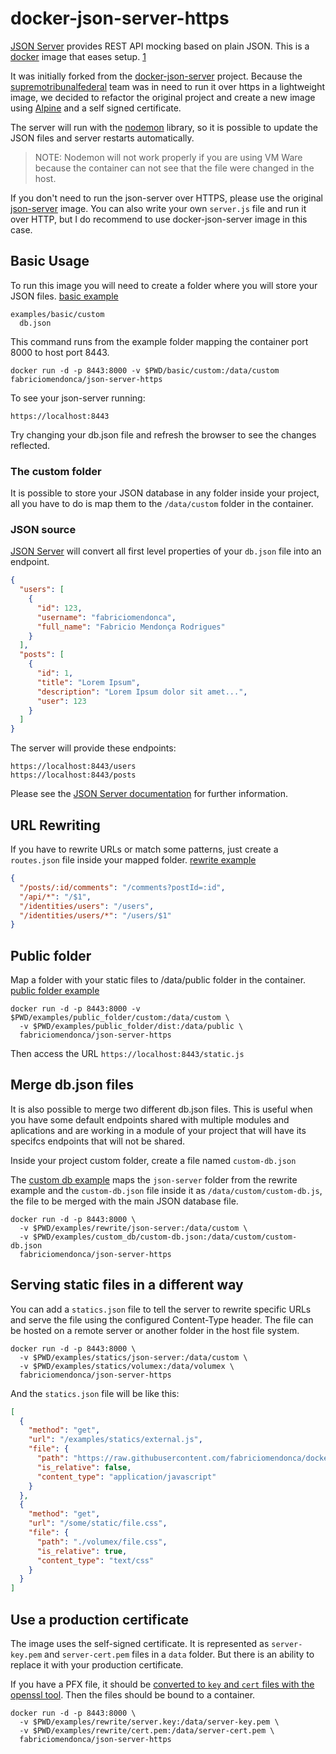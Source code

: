 # docker-json-server-https

[JSON Server](https://github.com/typicode/json-server) provides REST API mocking based on plain JSON.
This is a [docker](https://www.docker.io) image that eases setup. [1](https://github.com/clue/docker-json-server)

It was initially forked from the [docker-json-server](https://github.com/clue/docker-json-server) project. Because the [supremotribunalfederal](https://github.com/supremotribunalfederal) team was in need to run it over https in a lightweight image, we decided to refactor the original project and create a new image using [Alpine](https://alpinelinux.org/) and a self signed certificate.

The server will run with the [nodemon](https://nodemon.io/) library, so it is possible to update the JSON files and server restarts automatically.

> NOTE: Nodemon will not work properly if you are using VM Ware because the container can not see that the file were changed in the host.

If you don't need to run the json-server over HTTPS, please use the original [json-server](https://hub.docker.com/r/clue/json-server/) image. You can also write your own `server.js` file and run it over HTTP, but I do recommend to use docker-json-server image in this case.

## Basic Usage

To run this image you will need to create a folder where you will store your JSON files. [basic example](https://github.com/fabriciomendonca/docker-json-server-https/tree/master/examples/basic)

```
examples/basic/custom
  db.json
```

This command runs from the example folder mapping the container port 8000 to host port 8443.

```
docker run -d -p 8443:8000 -v $PWD/basic/custom:/data/custom fabriciomendonca/json-server-https
```

To see your json-server running:

```
https://localhost:8443
```

Try changing your db.json file and refresh the browser to see the changes reflected.

### The custom folder

It is possible to store your JSON database in any folder inside your project, all you have to do is map them to the `/data/custom` folder in the container.

### JSON source

[JSON Server](https://github.com/typicode/json-server) will convert all first level properties of your `db.json` file into an endpoint.

```json
{
  "users": [
    {
      "id": 123,
      "username": "fabriciomendonca",
      "full_name": "Fabricio Mendonça Rodrigues"
    }
  ],
  "posts": [
    {
      "id": 1,
      "title": "Lorem Ipsum",
      "description": "Lorem Ipsum dolor sit amet...",
      "user": 123
    }
  ]
}
```

The server will provide these endpoints:

```
https://localhost:8443/users
https://localhost:8443/posts
```

Please see the [JSON Server documentation](https://github.com/typicode/json-server) for further information.

## URL Rewriting

If you have to rewrite URLs or match some patterns, just create a `routes.json` file inside your mapped folder. [rewrite example](https://github.com/fabriciomendonca/docker-json-server-https/tree/master/examples/rewrite)

```json
{
  "/posts/:id/comments": "/comments?postId=:id",
  "/api/*": "/$1",
  "/identities/users": "/users",
  "/identities/users/*": "/users/$1"
}
```

## Public folder

Map a folder with your static files to /data/public folder in the container. [public folder example](https://github.com/fabriciomendonca/docker-json-server-https/tree/master/examples/public_folder)

```
docker run -d -p 8443:8000 -v $PWD/examples/public_folder/custom:/data/custom \
  -v $PWD/examples/public_folder/dist:/data/public \
  fabriciomendonca/json-server-https
```

Then access the URL `https://localhost:8443/static.js`

## Merge db.json files

It is also possible to merge two different db.json files. This is useful when you have some default endpoints shared with multiple modules and aplications and are working in a module of your project that will have its specifcs endpoints that will not be shared.

Inside your project custom folder, create a file named `custom-db.json`

The [custom db example]() maps the `json-server` folder from the rewrite example and the `custom-db.json` file inside it as `/data/custom/custom-db.js`, the file to be merged with the main JSON database file.

```
docker run -d -p 8443:8000 \
  -v $PWD/examples/rewrite/json-server:/data/custom \
  -v $PWD/examples/custom_db/custom-db.json:/data/custom/custom-db.json
  fabriciomendonca/json-server-https
```

## Serving static files in a different way

You can add a `statics.json` file to tell the server to rewrite specific URLs and serve the file using the configured Content-Type header. The file can be hosted on a remote server or another folder in the host file system.

```
docker run -d -p 8443:8000 \
  -v $PWD/examples/statics/json-server:/data/custom \
  -v $PWD/examples/statics/volumex:/data/volumex \
  fabriciomendonca/json-server-https
```

And the `statics.json` file will be like this:

```json
[
  {
    "method": "get",
    "url": "/examples/statics/external.js",
    "file": {
      "path": "https://raw.githubusercontent.com/fabriciomendonca/docker-json-server-https/master/examples/public_folder/dist/static.js",
      "is_relative": false,
      "content_type": "application/javascript"
    }
  },
  {
    "method": "get",
    "url": "/some/static/file.css",
    "file": {
      "path": "./volumex/file.css",
      "is_relative": true,
      "content_type": "text/css"
    }
  }
]
```

## Use a production certificate
The image uses the self-signed certificate. It is represented as `server-key.pem` and `server-cert.pem` files in a `data` folder. But there is an ability to replace it with your production certificate. 

If you have a PFX file, it should be [converted to `key` and `cert` files with the openssl tool](https://www.bluelabellabs.com/blog/how-to-export-certificates-from-windows-for-use-in-apache-nginx-on-linux/). 
Then the files should be bound to a container.

```
docker run -d -p 8443:8000 \
  -v $PWD/examples/rewrite/server.key:/data/server-key.pem \
  -v $PWD/examples/rewrite/cert.pem:/data/server-cert.pem \
  fabriciomendonca/json-server-https
```
